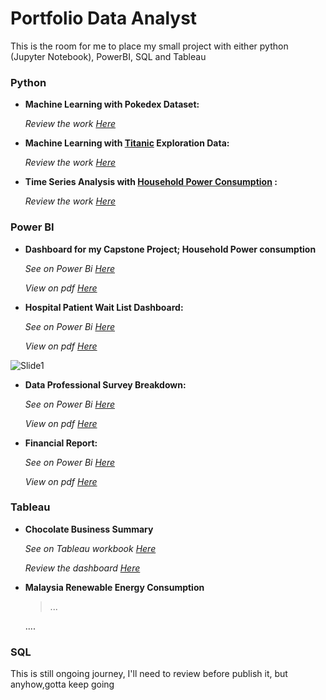 # Portfolio Data Analyst

This is the room for me to place my small project with either python (Jupyter Notebook), PowerBI, SQL and Tableau


### Python

- **Machine Learning with Pokedex Dataset:**
  
  _Review the work [Here](https://github.com/kabedkaca/I_choose_u_pokemon_dict)_

- **Machine Learning with [Titanic](https://www.kaggle.com/competitions/titanic) Exploration Data:**
  
  _Review the work [Here](https://github.com/kabedkaca/Titanic-ML)_

- **Time Series Analysis with [Household Power Consumption](https://www.kaggle.com/code/vedumrajkar/electricity-consumption-time-series-analysis/notebook) :**

  _Review the work [Here](https://github.com/kabedkaca/CSP_DA24C3)_

### Power BI

- **Dashboard for my Capstone Project; Household Power consumption**

   _See on Power Bi [Here](https://github.com/kabedkaca/CSP_DA24C3/blob/main/power%20BI%20report/Household%20Power%20Consumption%20for%202007.pbix)_

   _View on pdf [Here](https://github.com/kabedkaca/CSP_DA24C3/blob/main/power%20BI%20report/Household%20Power%20Consumption%20for%202007.pdf)_
  
- **Hospital Patient Wait List Dashboard:**

   _See on Power Bi [Here](https://github.com/kabedkaca/Power-BI-Hospital-Patient-Dashboard/blob/main/Patient%20Wait%20List%20Dashboard/Hospital%20Patient%20Wait%20List%20Dashboard.pbix)_

   _View on pdf [Here](https://github.com/kabedkaca/Power-BI-Hospital-Patient-Dashboard/blob/main/Patient%20Wait%20List%20Dashboard/Patient%20in%20Wait%20List%20Dashboard.pdf)_

![Slide1](https://github.com/user-attachments/assets/c7f77da2-56fc-4e6e-93a4-8db13d3e492c)

  
- **Data Professional Survey Breakdown:**

   _See on Power Bi [Here](https://github.com/kabedkaca/Power-Bi-Data-Professional-Survey/blob/main/Data%20Professional%20Survey%20Breakdown.pbix)_

   _View on pdf [Here](https://github.com/kabedkaca/Power-Bi-Data-Professional-Survey/blob/main/Data%20Professional%20Survey.pdf)_

- **Financial Report:**

   _See on Power Bi [Here](https://github.com/kabedkaca/Power-Bi-Financial-Report-Dashboard/blob/main/Financial%20Report.pbix)_

   _View on pdf [Here](https://github.com/kabedkaca/Power-Bi-Financial-Report-Dashboard/blob/main/Financial%20Report.pdf)_

### Tableau

- **Chocolate Business Summary**

  _See on Tableau workbook [Here](https://public.tableau.com/views/ChocolateBusinessSummary_17315903029590/Dashboard1?:language=en-US&:sid=&:redirect=auth&:display_count=n&:origin=viz_share_link)_

  _Review the dashboard [Here](https://github.com/kabedkaca/Tableau-Small-Project-/blob/main/Choc%20Business%20Dashboard/Chocolate%20Business%20Summary.pdf)_

- **Malaysia Renewable Energy Consumption**
  >...

  ....
  
### SQL


This is still ongoing journey, I'll need to review before publish it, but anyhow,gotta keep going
